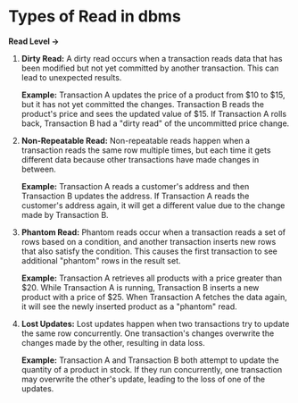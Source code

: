 # Types of Read in dbms

**Read Level →**

1. **Dirty Read:** A dirty read occurs when a transaction reads data that has been modified but not yet committed by another transaction. This can lead to unexpected results.
    
    **Example:** Transaction A updates the price of a product from $10 to $15, but it has not yet committed the changes. Transaction B reads the product's price and sees the updated value of $15. If Transaction A rolls back, Transaction B had a "dirty read" of the uncommitted price change.
    
2. **Non-Repeatable Read:** Non-repeatable reads happen when a transaction reads the same row multiple times, but each time it gets different data because other transactions have made changes in between.
    
    **Example:** Transaction A reads a customer's address and then Transaction B updates the address. If Transaction A reads the customer's address again, it will get a different value due to the change made by Transaction B.
    
3. **Phantom Read:** Phantom reads occur when a transaction reads a set of rows based on a condition, and another transaction inserts new rows that also satisfy the condition. This causes the first transaction to see additional "phantom" rows in the result set.
    
    **Example:** Transaction A retrieves all products with a price greater than $20. While Transaction A is running, Transaction B inserts a new product with a price of $25. When Transaction A fetches the data again, it will see the newly inserted product as a "phantom" read.
    
4. **Lost Updates:** Lost updates happen when two transactions try to update the same row concurrently. One transaction's changes overwrite the changes made by the other, resulting in data loss.
    
    **Example:** Transaction A and Transaction B both attempt to update the quantity of a product in stock. If they run concurrently, one transaction may overwrite the other's update, leading to the loss of one of the updates.